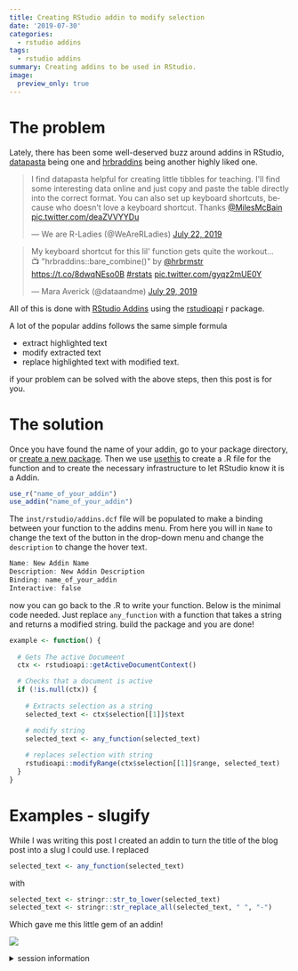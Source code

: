 ```yaml
---
title: Creating RStudio addin to modify selection
date: '2019-07-30'
categories:
  - rstudio addins
tags:
  - rstudio addins
summary: Creating addins to be used in RStudio.
image:
  preview_only: true
---
```




# The problem

Lately, there has been some well-deserved buzz around addins in RStudio, [datapasta](https://github.com/milesmcbain/datapasta) being one and [hrbraddins](https://gitlab.com/hrbrmstr/hrbraddins) being another highly liked one. 

<blockquote class="twitter-tweet"><p lang="en" dir="ltr">I find datapasta helpful for creating little tibbles for teaching. I&#39;ll find some interesting data online and just copy and paste the table directly into the correct format. You can also set up keyboard shortcuts, because who doesn&#39;t love a keyboard shortcut. Thanks <a href="https://twitter.com/MilesMcBain?ref_src=twsrc%5Etfw">@MilesMcBain</a> <a href="https://t.co/deaZVVYYDu">pic.twitter.com/deaZVVYYDu</a></p>&mdash; We are R-Ladies (@WeAreRLadies) <a href="https://twitter.com/WeAreRLadies/status/1153284810191847425?ref_src=twsrc%5Etfw">July 22, 2019</a></blockquote> <script async src="https://platform.twitter.com/widgets.js" charset="utf-8"></script>

<blockquote class="twitter-tweet"><p lang="en" dir="ltr">My keyboard shortcut for this lil&#39; function gets quite the workout…<br>📺 &quot;hrbraddins::bare_combine()&quot; by <a href="https://twitter.com/hrbrmstr?ref_src=twsrc%5Etfw">@hrbrmstr</a> <a href="https://t.co/8dwqNEso0B">https://t.co/8dwqNEso0B</a> <a href="https://twitter.com/hashtag/rstats?src=hash&amp;ref_src=twsrc%5Etfw">#rstats</a> <a href="https://t.co/gyqz2mUE0Y">pic.twitter.com/gyqz2mUE0Y</a></p>&mdash; Mara Averick (@dataandme) <a href="https://twitter.com/dataandme/status/1155842512743030785?ref_src=twsrc%5Etfw">July 29, 2019</a></blockquote> <script async src="https://platform.twitter.com/widgets.js" charset="utf-8"></script>

All of this is done with [RStudio Addins](https://www.rstudio.com/resources/webinars/understanding-add-ins/) using the [rstudioapi](https://github.com/rstudio/rstudioapi) r package.

A lot of the popular addins follows the same simple formula

- extract highlighted text
- modify extracted text
- replace highlighted text with modified text.

if your problem can be solved with the above steps, then this post is for you.

# The solution

Once you have found the name of your addin, go to your package directory, or [create a new package](https://www.hvitfeldt.me/blog/usethis-workflow-for-package-development/). Then we use [usethis](https://usethis.r-lib.org/) to create a .R file for the function and to create the necessary infrastructure to let RStudio know it is a Addin.


```r
use_r("name_of_your_addin")
use_addin("name_of_your_addin")
```

The `inst/rstudio/addins.dcf` file will be populated to make a binding between your function to the addins menu. From here you will in `Name` to change the text of the button in the drop-down menu and change the `description` to change the hover text.


```r
Name: New Addin Name
Description: New Addin Description
Binding: name_of_your_addin
Interactive: false
```

now you can go back to the .R to write your function. Below is the minimal code needed. Just replace `any_function` with a function that takes a string and returns a modified string. build the package and you are done!


```r
example <- function() {
  
  # Gets The active Documeent
  ctx <- rstudioapi::getActiveDocumentContext()

  # Checks that a document is active
  if (!is.null(ctx)) {
    
    # Extracts selection as a string
    selected_text <- ctx$selection[[1]]$text

    # modify string
    selected_text <- any_function(selected_text)
    
    # replaces selection with string
    rstudioapi::modifyRange(ctx$selection[[1]]$range, selected_text)
  }
}
```

# Examples - slugify

While I was writing this post I created an addin to turn the title of the blog post into a slug I could use. I replaced


```r
selected_text <- any_function(selected_text)
```

with 


```r
selected_text <- stringr::str_to_lower(selected_text)
selected_text <- stringr::str_replace_all(selected_text, " ", "-")
```

Which gave me this little gem of an addin! 

![](htrPc6d.gif)

<details closed>
<summary> <span title='Click to Expand'> session information </span> </summary>

```r

─ Session info ───────────────────────────────────────────────────────────────
 setting  value                       
 version  R version 4.1.0 (2021-05-18)
 os       macOS Big Sur 10.16         
 system   x86_64, darwin17.0          
 ui       X11                         
 language (EN)                        
 collate  en_US.UTF-8                 
 ctype    en_US.UTF-8                 
 tz       America/Los_Angeles         
 date     2021-07-15                  

─ Packages ───────────────────────────────────────────────────────────────────
 package     * version date       lib source                           
 blogdown      1.3.2   2021-06-09 [1] Github (rstudio/blogdown@00a2090)
 bookdown      0.22    2021-04-22 [1] CRAN (R 4.1.0)                   
 bslib         0.2.5.1 2021-05-18 [1] CRAN (R 4.1.0)                   
 cli           3.0.0   2021-06-30 [1] CRAN (R 4.1.0)                   
 clipr         0.7.1   2020-10-08 [1] CRAN (R 4.1.0)                   
 codetools     0.2-18  2020-11-04 [1] CRAN (R 4.1.0)                   
 crayon        1.4.1   2021-02-08 [1] CRAN (R 4.1.0)                   
 desc          1.3.0   2021-03-05 [1] CRAN (R 4.1.0)                   
 details     * 0.2.1   2020-01-12 [1] CRAN (R 4.1.0)                   
 digest        0.6.27  2020-10-24 [1] CRAN (R 4.1.0)                   
 evaluate      0.14    2019-05-28 [1] CRAN (R 4.1.0)                   
 htmltools     0.5.1.1 2021-01-22 [1] CRAN (R 4.1.0)                   
 httr          1.4.2   2020-07-20 [1] CRAN (R 4.1.0)                   
 jquerylib     0.1.4   2021-04-26 [1] CRAN (R 4.1.0)                   
 jsonlite      1.7.2   2020-12-09 [1] CRAN (R 4.1.0)                   
 knitr       * 1.33    2021-04-24 [1] CRAN (R 4.1.0)                   
 magrittr      2.0.1   2020-11-17 [1] CRAN (R 4.1.0)                   
 png           0.1-7   2013-12-03 [1] CRAN (R 4.1.0)                   
 R6            2.5.0   2020-10-28 [1] CRAN (R 4.1.0)                   
 rlang         0.4.11  2021-04-30 [1] CRAN (R 4.1.0)                   
 rmarkdown     2.9     2021-06-15 [1] CRAN (R 4.1.0)                   
 rprojroot     2.0.2   2020-11-15 [1] CRAN (R 4.1.0)                   
 sass          0.4.0   2021-05-12 [1] CRAN (R 4.1.0)                   
 sessioninfo   1.1.1   2018-11-05 [1] CRAN (R 4.1.0)                   
 stringi       1.6.2   2021-05-17 [1] CRAN (R 4.1.0)                   
 stringr       1.4.0   2019-02-10 [1] CRAN (R 4.1.0)                   
 withr         2.4.2   2021-04-18 [1] CRAN (R 4.1.0)                   
 xfun          0.24    2021-06-15 [1] CRAN (R 4.1.0)                   
 xml2          1.3.2   2020-04-23 [1] CRAN (R 4.1.0)                   
 yaml          2.2.1   2020-02-01 [1] CRAN (R 4.1.0)                   

[1] /Library/Frameworks/R.framework/Versions/4.1/Resources/library

```

</details>
<br>
